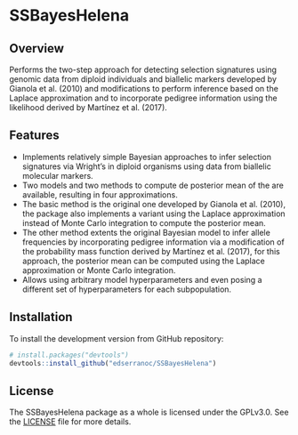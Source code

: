 # SSBayesHelena

## Overview

Performs the two-step approach for detecting
selection signatures using genomic data from
diploid individuals and biallelic markers developed by
Gianola et al. (2010) and modifications to perform
inference based on the Laplace approximation and to
incorporate pedigree information using the likelihood
derived by Martínez et al. (2017).

## Features

- Implements relatively simple Bayesian approaches to infer selection signatures via
Wright’s in diploid organisms using data from biallelic molecular markers.
- Two models and two methods to compute de posterior mean of the are available,
resulting in four approximations.
- The basic method is the original one developed by Gianola et al. (2010), the
package also implements a variant using the Laplace approximation instead of
Monte Carlo integration to compute the posterior mean.
- The other method extents the original Bayesian model to infer allele frequencies by
incorporating pedigree information via a modification of the probability mass
function derived by Martínez et al. (2017), for this approach, the posterior mean can
be computed using the Laplace approximation or Monte Carlo integration.
- Allows using arbitrary model hyperparameters and even posing a different set of
hyperparameters for each subpopulation.


## Installation
To install the development version from GitHub repository:
``` r
# install.packages("devtools")
devtools::install_github("edserranoc/SSBayesHelena")
```

## License

The SSBayesHelena package as a whole is licensed under the GPLv3.0. See the 
[LICENSE](LICENSE) file for more details.
